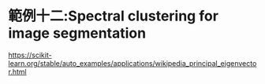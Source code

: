 # **範例十二:Spectral clustering for image segmentation**

https://scikit-learn.org/stable/auto_examples/applications/wikipedia_principal_eigenvector.html
